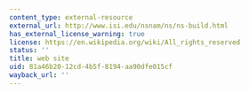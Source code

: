 ```yaml
---
content_type: external-resource
external_url: http://www.isi.edu/nsnam/ns/ns-build.html
has_external_license_warning: true
license: https://en.wikipedia.org/wiki/All_rights_reserved
status: ''
title: web site
uid: 81a46b20-12cd-4b5f-8194-aa90dfe015cf
wayback_url: ''
---
```

